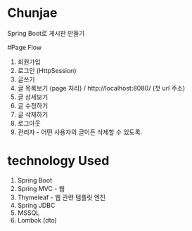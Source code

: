 # Chunjae
Spring Boot로 게시판 만들기

#Page Flow
1. 회원가입
2. 로그인 (HttpSession)
3. 글쓰기
4. 글 목록보기 (page 처리) / http://localhost:8080/ (첫 url 주소)
5. 글 상세보기
6. 글 수정하기
7. 글 삭제하기
8. 로그아웃
9. 관리자 - 어떤 사용자의 글이든 삭제할 수 있도록.

# technology Used
1. Spring Boot
2. Spring MVC - 웹
3. Thymeleaf - 웹 관련 템플릿 엔진
4. Spring JDBC
5. MSSQL
6. Lombok (dto)
